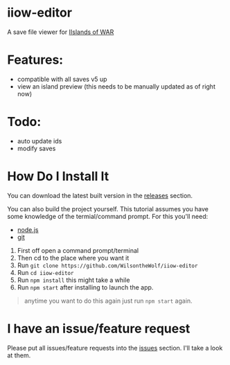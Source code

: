 # iiow-editor
A save file viewer for [IIslands of WAR](https://jwiggs.itch.io/iislands-of-war)

# Features:
- compatible with all saves v5 up
- view an island preview (this needs to be manually updated as of right now)

# Todo:
- auto update ids
- modify saves

# How Do I Install It
You can download the latest built version in the [releases](https://github.com/WilsontheWolf/iiow-editor/releases) section.

You can also build the project yourself. This tutorial assumes you have some knowledge of the termial/command prompt.
For this you'll need:
- [node.js](https://nodejs.org/en/download/)
- [git](https://git-scm.com/downloads)
1. First off open a command prompt/terminal
2. Then cd to the place where you want it
3. Run `git clone https://github.com/WilsontheWolf/iiow-editor`
4. Run `cd iiow-editor`
5. Run `npm install` this might take a while
6. Run `npm start` after installing to launch the app. 
> anytime you want to do this again just run `npm start` again.

# I have an issue/feature request
Please put all issues/feature requests into the [issues](https://github.com/WilsontheWolf/iiow-editor/issues) section. I'll take a look at them.
